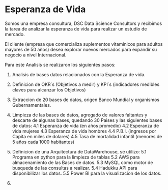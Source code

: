 # Esperanza de Vida

Somos una empresa consultura, DSC Data Science Consultors y recibimos la tarea de analizar la esperanza de vida para realizar un estudio de mercado.

El cliente (empresa que comercializa suplementos vitaminicos para adultos mayores de 50 años) desea explorar nuevos mercados para expandir su negocio a nivel Internacional.

Para este Analisis se realizaron los siguientes pasos:
1. Analisis de bases datos relacionados con la Esperanza de vida.
2. Definicion de OKR´s (Objetivos a medir) y KPI´s (indicadores medibles claves para alcanzar los Objetivos)
3. Extraccion de 20 bases de datos, origen Banco Mundial y organismos Gubernamentales.
4. Limpieza de las bases de datos, agregado de valores faltantes y descarte de algunas bases, quedando 30 Paises y las siguientes bases de datos:
   4.1 Esperanza de vida (en años promedio)
   4.2 Esperanza de vida mujeres
   4.3 Esperanza de vida hombres
   4.4 P.B.I. (ingresos por Capita en miles de dolares)
   4.5 Tasa de mortalidad infantil (menores de 5 años cada 1000 habitantes)





5. Definicion de una Arquitectura de DataWarehouse, se utilizo: 
   5.1 Programa en python para la limpieza de tablas
   5.2 AWS para almacenamiento de las Bases de datos.
   5.3 MySQL como motor de busqueda de las consultas a realizar.
   5.4 Hadukku API para disponibilizar los datos.
   5.5 Power BI para la visualizacion de los datos.
7. 
